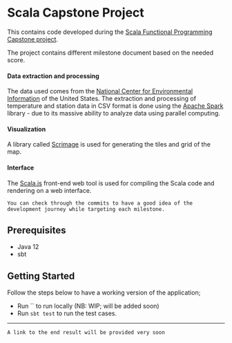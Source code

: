 # Scala Capstone Project
This contains code developed during the [Scala Functional Programming Capstone project](https://www.coursera.org/learn/scala-capstone/home/welcome).

The project contains different milestone document based on  the needed score.
#### Data extraction and processing
The data used comes from the [National Center for Environmental Information](https://www.ncei.noaa.gov/) of the United States.
The extraction and processing of temperature and station data in CSV format is done using the [Apache Spark](https://spark.apache.org/) library - due to its massive ability to analyze data using parallel computing.

#### Visualization
A library called [Scrimage](https://index.scala-lang.org/sksamuel/scrimage) is used for generating the tiles and grid of the map.

#### Interface
The [Scala.js](https://www.scala-js.org/) front-end web tool is used for compiling the Scala code and rendering on a web interface.

    You can check through the commits to have a good idea of the development journey while targeting each milestone.

## Prerequisites

- Java 12
- sbt

## Getting Started

Follow the steps below to have a working version of the application;
- Run `` to run locally (NB: WIP; will be added soon)
- Run `sbt test` to run the test cases.
---

    A link to the end result will be provided very soon
